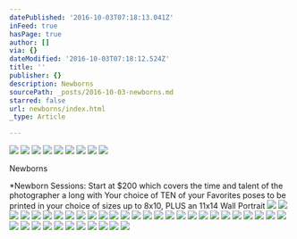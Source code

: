 ```yaml
---
datePublished: '2016-10-03T07:18:13.041Z'
inFeed: true
hasPage: true
author: []
via: {}
dateModified: '2016-10-03T07:18:12.524Z'
title: ''
publisher: {}
description: Newborns
sourcePath: _posts/2016-10-03-newborns.md
starred: false
url: newborns/index.html
_type: Article

---
```

![](https://the-grid-user-content.s3-us-west-2.amazonaws.com/a68414df-54be-4024-95fb-e7ae3f7979a3.jpg)
![](https://the-grid-user-content.s3-us-west-2.amazonaws.com/f6f8619f-2b46-49f3-ad8f-5caf987652bb.jpg)
![](https://the-grid-user-content.s3-us-west-2.amazonaws.com/7554a068-9ed0-4ed3-a6e5-14eb64333bb9.jpg)
![](https://the-grid-user-content.s3-us-west-2.amazonaws.com/f8a6e666-7d17-429f-b375-817d6703b8d8.jpg)
![](https://the-grid-user-content.s3-us-west-2.amazonaws.com/ff58b5a0-bd26-4e1c-8a03-938254b61844.jpg)
![](https://the-grid-user-content.s3-us-west-2.amazonaws.com/9279aa61-acd6-49a5-9fd2-3e8bd4fd3d9d.jpg)
![](https://the-grid-user-content.s3-us-west-2.amazonaws.com/f21d9928-9843-4e7f-ad1d-ec353cbc2c66.jpg)
![](https://the-grid-user-content.s3-us-west-2.amazonaws.com/180ef626-aa15-4137-aa81-45f36196fe1a.jpg)
![](https://the-grid-user-content.s3-us-west-2.amazonaws.com/78bdaae5-9266-4043-9664-e531193475de.jpg)

Newborns

\*Newborn Sessions: Start at $200 which covers the time and talent of the photographer a long with Your choice of TEN of your Favorites poses to be printed in your choice of sizes up to 8x10, PLUS an 11x14 Wall Portrait
![](https://the-grid-user-content.s3-us-west-2.amazonaws.com/52cb599a-826f-4b0e-8bce-081accef25d7.jpg)
![](https://imgflo.herokuapp.com/graph/2b2431f8e7ba7b0/5097db87798f340031fb519ad9bdeedb/croprotate.jpg?cropheight=2775&cropwidth=4146&degrees=0&input=https%3A%2F%2Fs3-us-west-2.amazonaws.com%2Fthe-grid-img%2Fp%2Fc9afc38913ea4a64c7dca8427a216ecc2b16f829.jpg&x=5&y=5)
![](https://the-grid-user-content.s3-us-west-2.amazonaws.com/8456a961-ed5c-4455-9f1b-ecab1e47a6cc.jpg)
![](https://the-grid-user-content.s3-us-west-2.amazonaws.com/ec5eecba-f162-4b1a-8bf4-5db7c06ce2f6.jpg)
![](https://s3-us-west-2.amazonaws.com/the-grid-img/p/d48cb410d5cce4656d0ee764b3024db2fa8ade17.jpg)
![](https://imgflo.herokuapp.com/graph/2b2431f8e7ba7b0/e48abafe9c41d843100d056c2a07a0d7/croprotate.jpg?cropheight=1106&cropwidth=923&degrees=0&input=https%3A%2F%2Fs3-us-west-2.amazonaws.com%2Fthe-grid-img%2Fp%2Fe43fa1551d2d04a80c46879c43d8de305c80bb96.jpg&x=0&y=13)
![](https://s3-us-west-2.amazonaws.com/the-grid-img/p/213b6fbd87feefa7006887239e652ef6722c8173.jpg)
![](https://s3-us-west-2.amazonaws.com/the-grid-img/p/462574e80b6a37df9b5075fcea4d4e897d0ca4e0.jpg)
![](https://s3-us-west-2.amazonaws.com/the-grid-img/p/411c32c6ee207558879b457904c242a786ad85d7.jpg)
![](https://the-grid-user-content.s3-us-west-2.amazonaws.com/81046895-4a26-464c-9ef1-06eba7359b75.jpg)
![](https://imgflo.herokuapp.com/graph/2b2431f8e7ba7b0/2e46eb036adcc65ac5e62a33459ffcce/croprotate.jpg?cropheight=1407&cropwidth=921&degrees=0&input=https%3A%2F%2Fs3-us-west-2.amazonaws.com%2Fthe-grid-img%2Fp%2F4a14a79d0e3a368a73aada6381360d42644f0860.jpg&x=2&y=0)
![](https://s3-us-west-2.amazonaws.com/the-grid-img/p/b4dfac2f2ce451be535c52c0474b3b63395f4877.jpg)
![](https://the-grid-user-content.s3-us-west-2.amazonaws.com/32e3b3ea-02ed-4c44-8215-8b43898fb84c.jpg)
![](https://imgflo.herokuapp.com/graph/2b2431f8e7ba7b0/3872cd8a36d8ebffbdbe040750e0d6ff/croprotate.jpg?cropheight=929&cropwidth=1388&degrees=0&input=https%3A%2F%2Fthe-grid-user-content.s3-us-west-2.amazonaws.com%2F4b078852-6324-4e59-859b-cdb57e7649f5.jpg&x=20&y=12)
![](https://imgflo.herokuapp.com/graph/2b2431f8e7ba7b0/be8a632988d93dcccf587ec9edde242a/croprotate.jpg?cropheight=929&cropwidth=1389&degrees=0&input=https%3A%2F%2Fthe-grid-user-content.s3-us-west-2.amazonaws.com%2F0190ee87-b86c-4629-a36a-d0df30a630e0.jpg&x=20&y=12)
![](https://imgflo.herokuapp.com/graph/2b2431f8e7ba7b0/62b39a1e40dce62d3de4a4dce912ffde/croprotate.jpg?cropheight=1407&cropwidth=926&degrees=0&input=https%3A%2F%2Fthe-grid-user-content.s3-us-west-2.amazonaws.com%2F23d6112e-4536-4a7f-9f47-839aa4058796.jpg&x=12&y=12)
![](https://imgflo.herokuapp.com/graph/2b2431f8e7ba7b0/92a388ac6c1081d3f13a6d3315c69538/croprotate.jpg?cropheight=1407&cropwidth=924&degrees=0&input=https%3A%2F%2Fthe-grid-user-content.s3-us-west-2.amazonaws.com%2Fc901bd29-3791-42db-9649-0cdeb876bed5.jpg&x=12&y=12)
![](https://imgflo.herokuapp.com/graph/2b2431f8e7ba7b0/308a593f384f32026f10427b8eef3a81/croprotate.jpg?cropheight=949&cropwidth=1388&degrees=0&input=https%3A%2F%2Fthe-grid-user-content.s3-us-west-2.amazonaws.com%2F6275073a-d8e7-4fc3-a152-3ccc986876e2.jpg&x=20&y=0)
![](https://the-grid-user-content.s3-us-west-2.amazonaws.com/56a21195-40cf-43cb-af04-e22d20c47878.jpg)
![](https://the-grid-user-content.s3-us-west-2.amazonaws.com/77bdd558-88bb-406c-aded-bcf881d98b55.jpg)
![](https://the-grid-user-content.s3-us-west-2.amazonaws.com/d8267d8a-9c0a-43c2-a551-3fc2b0f561bb.jpg)
![](https://the-grid-user-content.s3-us-west-2.amazonaws.com/2689e743-1835-4c96-a707-4c2a9b110405.jpg)
![](https://the-grid-user-content.s3-us-west-2.amazonaws.com/dc9da046-a5d4-4ccc-ae7c-bf2a1aae0bab.jpg)
![](https://the-grid-user-content.s3-us-west-2.amazonaws.com/585c25c2-3f45-4ffc-b332-e2cd79c9ca00.jpg)
![](https://the-grid-user-content.s3-us-west-2.amazonaws.com/f546a7ce-a469-4245-9cc0-423a142e17ed.jpg)
![](https://the-grid-user-content.s3-us-west-2.amazonaws.com/064b63d8-6670-46de-9181-ed12be67f438.jpg)
![](https://the-grid-user-content.s3-us-west-2.amazonaws.com/1c9d93a5-e84f-4b84-8401-d0a6059a20b5.jpg)
![](https://the-grid-user-content.s3-us-west-2.amazonaws.com/b2152c8e-a6b4-43df-a310-d838cc9b2f1d.jpg)
![](https://the-grid-user-content.s3-us-west-2.amazonaws.com/4d799324-09a3-4a1c-9c77-29847ce2bbf8.jpg)
![](https://the-grid-user-content.s3-us-west-2.amazonaws.com/4c65e331-39f2-477b-88b4-5216fcd5926b.jpg)
![](https://the-grid-user-content.s3-us-west-2.amazonaws.com/91b05a28-3343-404d-a2e0-d50ed83cb50b.jpg)
![](https://imgflo.herokuapp.com/graph/2b2431f8e7ba7b0/878146172bb8da8f593dc1e41f304d33/croprotate.jpg?cropheight=1175&cropwidth=1748&degrees=0&input=https%3A%2F%2Fthe-grid-user-content.s3-us-west-2.amazonaws.com%2F6fbe6a9f-ddab-447a-9ac7-4492e08e2cb1.jpg&x=0&y=2)
![](https://the-grid-user-content.s3-us-west-2.amazonaws.com/d60f0a56-a920-4716-a3eb-3affe6fa9270.jpg)
![](https://the-grid-user-content.s3-us-west-2.amazonaws.com/4c839792-ab38-4b4c-b32f-c47c74da5f47.jpg)
![](https://the-grid-user-content.s3-us-west-2.amazonaws.com/cae5f414-9f6f-4480-90ff-340758a3e40d.jpg)
![](https://the-grid-user-content.s3-us-west-2.amazonaws.com/b8327fa6-5476-437a-b28a-eb4528b9c645.jpg)
![](https://the-grid-user-content.s3-us-west-2.amazonaws.com/aa42d4fb-692a-4648-bec2-1b1c675f7981.jpg)
![](https://the-grid-user-content.s3-us-west-2.amazonaws.com/0f2f7feb-b9eb-4f57-976e-b5862f1268b8.jpg)